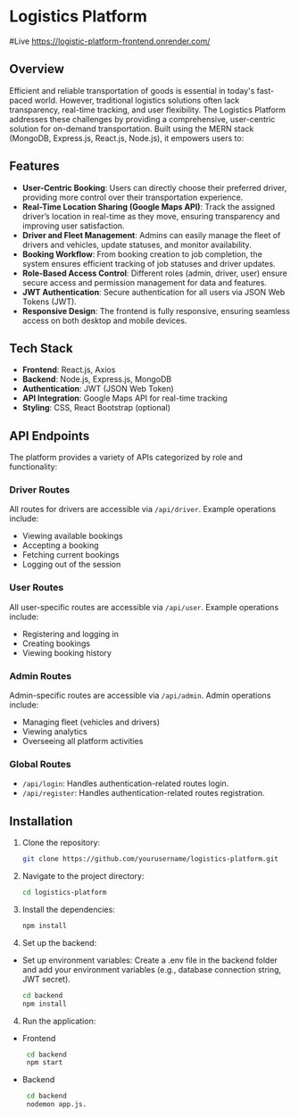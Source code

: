 # Logistics Platform

#Live https://logistic-platform-frontend.onrender.com/

## Overview

Efficient and reliable transportation of goods is essential in today's fast-paced world. However, traditional logistics solutions often lack transparency, real-time tracking, and user flexibility. The Logistics Platform addresses these challenges by providing a comprehensive, user-centric solution for on-demand transportation. Built using the MERN stack (MongoDB, Express.js, React.js, Node.js), it empowers users to:

## Features

- **User-Centric Booking**: Users can directly choose their preferred driver, providing more control over their transportation experience.
- **Real-Time Location Sharing (Google Maps API)**: Track the assigned driver’s location in real-time as they move, ensuring transparency and improving user satisfaction.
- **Driver and Fleet Management**: Admins can easily manage the fleet of drivers and vehicles, update statuses, and monitor availability.
- **Booking Workflow**: From booking creation to job completion, the system ensures efficient tracking of job statuses and driver updates.
- **Role-Based Access Control**: Different roles (admin, driver, user) ensure secure access and permission management for data and features.
- **JWT Authentication**: Secure authentication for all users via JSON Web Tokens (JWT).
- **Responsive Design**: The frontend is fully responsive, ensuring seamless access on both desktop and mobile devices.

## Tech Stack

- **Frontend**: React.js, Axios
- **Backend**: Node.js, Express.js, MongoDB
- **Authentication**: JWT (JSON Web Token)
- **API Integration**: Google Maps API for real-time tracking
- **Styling**: CSS, React Bootstrap (optional)

## API Endpoints

The platform provides a variety of APIs categorized by role and functionality:

### **Driver Routes**
All routes for drivers are accessible via `/api/driver`. Example operations include:
- Viewing available bookings
- Accepting a booking
- Fetching current bookings
- Logging out of the session

### **User Routes**
All user-specific routes are accessible via `/api/user`. Example operations include:
- Registering and logging in
- Creating bookings
- Viewing booking history

### **Admin Routes**
Admin-specific routes are accessible via `/api/admin`. Admin operations include:
- Managing fleet (vehicles and drivers)
- Viewing analytics
- Overseeing all platform activities

### **Global Routes**
- `/api/login`: Handles authentication-related routes login.
- `/api/register`: Handles authentication-related routes registration.
  

## Installation

1. Clone the repository:

   ```bash
   git clone https://github.com/yourusername/logistics-platform.git

2. Navigate to the project directory:
   
   ```bash
   cd logistics-platform

3. Install the dependencies:
   
   ```bash
   npm install   
   
4. Set up the backend:
- Set up environment variables: Create a .env file in the backend folder and add your environment variables (e.g., database connection string, JWT secret).
   ```bash
   cd backend
   npm install
   
4. Run the application:
  - Frontend
    ```bash
     cd backend
     npm start
  - Backend
    ```bash
     cd backend
     nodemon app.js.


